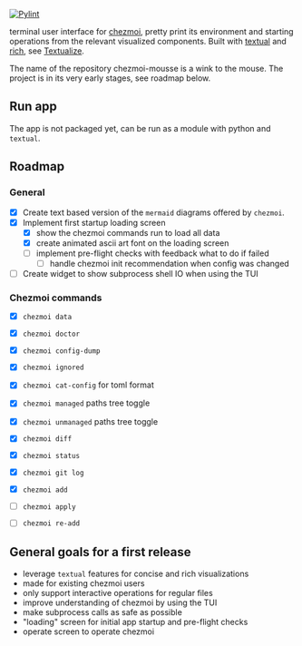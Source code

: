 [![Pylint](https://github.com/matmaer/chezmoi-mousse/actions/workflows/pylint.yml/badge.svg?branch=master)](https://github.com/matmaer/chezmoi-mousse/actions/workflows/pylint.yml)


terminal user interface for [chezmoi](https://github.com/twpayne/chezmoi), pretty print its environment and starting operations from the relevant visualized components. Built with [textual](https://github.com/Textualize/textual) and [rich](https://github.com/Textualize/rich), see [Textualize](https://www.textualize.io/).

The name of the repository chezmoi-mousse is a wink to the mouse.
The project is in its very early stages, see roadmap below.

## Run app

The app is not packaged yet, can be run as a module with python and `textual`.

## Roadmap

### General
- [x] Create text based version of the `mermaid` diagrams offered by `chezmoi`.
- [x] Implement first startup loading screen
  - [x] show the chezmoi commands run to load all data
  - [x] create animated ascii art font on the loading screen
  - [ ] implement pre-flight checks with feedback what to do if failed
    - [ ] handle chezmoi init recommendation when config was changed
- [ ] Create widget to show subprocess shell IO when using the TUI

### Chezmoi commands

- [x] `chezmoi data`
- [x] `chezmoi doctor`
- [x] `chezmoi config-dump`
- [x] `chezmoi ignored`
- [x] `chezmoi cat-config` for toml format
- [x] `chezmoi managed` paths tree toggle
- [x] `chezmoi unmanaged` paths tree toggle
- [x] `chezmoi diff`
- [x] `chezmoi status`
- [x] `chezmoi git log`
- [x] `chezmoi add`
- [ ] `chezmoi apply`
- [ ] `chezmoi re-add`


## General goals for a first release

- leverage `textual` features for concise and rich visualizations
- made for existing chezmoi users
- only support interactive operations for regular files
- improve understanding of chezmoi by using the TUI
- make subprocess calls as safe as possible
- "loading" screen for initial app startup and pre-flight checks
- operate screen to operate chezmoi
